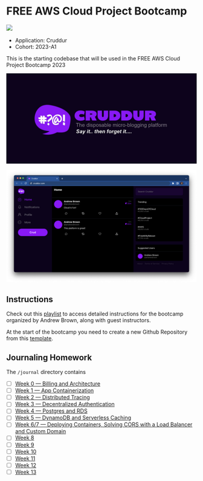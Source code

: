# FREE AWS Cloud Project Bootcamp

![](https://codebuild.us-east-1.amazonaws.com/badges?uuid=eyJlbmNyeXB0ZWREYXRhIjoiSEx4akExbEV1VmNTR3FmSC9vYkg0cmVjZGdGbjQySCtrRnVNVVNJaTJxdFQ4amNyVGFZSlRlWmZMQUdXckhiRXRBakhWYUtxWUlxZjg5VkVjc3BwQjc0PSIsIml2UGFyYW1ldGVyU3BlYyI6IkZHejJZWEpnN2c1TnZKdE4iLCJtYXRlcmlhbFNldFNlcmlhbCI6MX0%3D&branch=main)

- Application: Cruddur
- Cohort: 2023-A1

This is the starting codebase that will be used in the FREE AWS Cloud Project Bootcamp 2023

![Cruddur Graphic](_docs/assets/cruddur-banner.jpg)

![Cruddur Screenshot](_docs/assets/cruddur-screenshot.png)

## Instructions

Check out this [playlist](https://www.youtube.com/playlist?list=PLBfufR7vyJJ7k25byhRXJldB5AiwgNnWv) to access detailed instructions for the bootcamp organized by Andrew Brown, along with guest instructors.

At the start of the bootcamp you need to create a new Github Repository from this [template](https://github.com/omenking/aws-bootcamp-cruddur-2023).

## Journaling Homework

The `/journal` directory contains

- [ ] [Week 0 — Billing and Architecture](journal/week0.md)
- [ ] [Week 1 — App Containerization](journal/week1.md)
- [ ] [Week 2 — Distributed Tracing](journal/week2.md)
- [ ] [Week 3 — Decentralized Authentication](journal/week3.md)
- [ ] [Week 4 — Postgres and RDS](journal/week4.md)
- [ ] [Week 5 — DynamoDB and Serverless Caching](journal/week5.md)
- [ ] [Week 6/7 — Deploying Containers, Solving CORS with a Load Balancer and Custom Domain](journal/week6-7.md)
- [ ] [Week 8](journal/week8.md)
- [ ] [Week 9](journal/week9.md)
- [ ] [Week 10](journal/week10.md)
- [ ] [Week 11](journal/week11.md)
- [ ] [Week 12](journal/week12.md)
- [ ] [Week 13](journal/week13.md)
